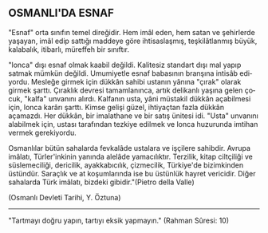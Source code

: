 ## OSMANLI'DA ESNAF

"Esnaf" orta sınıfın temel direğidir. Hem imâl eden, hem satan ve şehirlerde yaşayan, imâl edip sattığı maddeye göre ihtisaslaşmış, teşkilâtlanmış büyük, kalabalık, itibarlı, müreffeh bir sınıftır.

"lonca" dışı esnaf olmak kaabil değildi. Kalitesiz standart dışı mal yapıp satmak mümkün değildi. Umumiyetle esnaf babasının branşına intisâb edi­yordu. Mesleğe girmek için dükkân sahibi ustanın yânına "çırak" olarak girmek şarttı. Çıraklık devre­si tamamlanınca, artık delikanlı yaşına gelen ço­cuk, "kalfa" unvanını alırdı. Kalfanın usta, yâni müstakil dükkân açabilmesi için, lonca karârı şart­tı. Kimse gelişi güzel, ihtiyaçtan fazla dükkân açamazdı. Her dükkân, bir imalathane ve bir satış ünitesi idi. "Usta" unvanını alabilmek için, ustası tarafından tezkiye edilmek ve lonca huzurunda imtihan vermek gerekiyordu.

Osmanlılar bütün sahalarda fevkalâde ustalara ve işçilere sahibdir. Avrupa imâlatı, Türler'inkinin yanında alelâde yamacılıktır. Terzilik, kitap ciltçi­liği ve süslemeciliği, dericilik, ayakkabıcılık, çizmecilik, Türkiye'de bizimkinden üstündür. Saraç­lık ve at koşumlarında ise bu üstünlük hayret ve­ricidir. Diğer sahalarda Türk imâlatı, bizdeki gibi­dir."(Pietro della Valle)

(Osmanlı Devleti Tarihi, Y. Öztuna)

<hr>

"Tartmayı doğru yapın, tartıyı eksik yapmayın." (Rahman Sûresi: 10)
